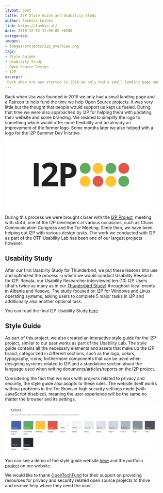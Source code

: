 ```yaml
---
layout: post
title: I2P Style Guide and Usability Study
author: Anxhelo Lushka
link: https://lushka.al/
date: 2018-12-03 12:00:00 +0200
categories:
images: 
- images/projects/i2p_overview.png
tags:
- Style Guides
- Usability Study
- Open Source Design
- I2P
excerpt:
 Back when Ura was started in 2016 we only had a small landing page and a Patreon to help fund the time we help Open Source projects. It was very little but the thought people would support us kept us fueled. […]
---
```


Back when Ura was founded in 2016 we only had a small landing page and a [Patreon](https://patreon.com/ura) to help fund the time we help Open Source projects. It was very little but the thought that people would support us kept us fueled. During that time we were also approached by I2P for helping them with updating their website and some branding. We resided to simplify the logo to something which would offer more flexibility and be already an improvement of the former logo. Some months later we also helped with a logo for the I2P Summer Dev Initative.

![I2P New Logo](/images/projects/i2p_logo.png)

During this process we were brought closer with the [I2P Project](https://geti2p.net), meeting with str4d, one of the I2P developers at various occasions, such as Chaos Communication Congress and the Tor Meeting. Since then, we have been helping out I2P with various design tasks. The work we conducted with I2P as part of the OTF Usability Lab has been one of our largest projects however.

## Usability Study

After our first Usability Study for Thunderbird, we put these lessons into use and optimized the process in which we would conduct Usability Research for I2P. Renata, our Usability Researcher interviewed ten (10) I2P Users (that's twice as many as in our [Thunderbird Study](/2018/07/05/thunderbird-style-guide)) throughout local events in Albania and Kosovo. The study focused on I2P for Windows and Linux operating systems, asking users to complete 5 major tasks in I2P and additionally also another optional task. 

You can read the final I2P Usability Study [here](https://github.com/uracreative/works/raw/master/I2P/Usability%20Study/I2P%20Usability%20Study.pdf).

## Style Guide

As part of this project, we also created an interactive style guide for the I2P project, similar to our past works as part of the Usability Lab. The style guide contains all the necessary elements and assets that make up the I2P brand, categorized in different sections, such as the logo, colors, typography, icons; furthermore components that can be used when designing systems related to I2P and a standalone section about the language used when writing documents/articles/reports on the I2P project.

Considering the fact that we work with projects related to privacy and security, the style guide also adapts to these rules. The website itself works without problems in the Tor Browser high security settings mode (with JavaScript disabled), meaning the user experience will be the same no matter the browser and its settings.

![Style Guide website](/images/projects/i2p_image_1.png)

You can see a demo of the style guide website [here](https://uracreative.github.io/i2p-styleguide) and the portfolio [project](../../../projects/i2p) on our website.

We would like to thank [OpenTechFund](https://opentech.fund) for their support on providing resources for privacy and security related open source projects to thrive and receive help where they need the most.
